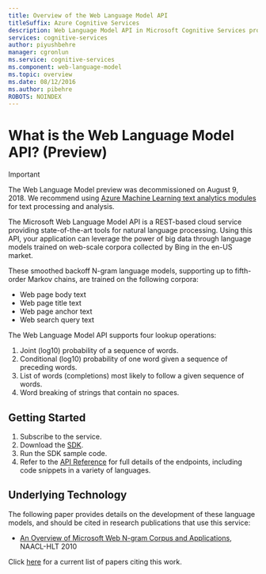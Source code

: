 ```yaml
---
title: Overview of the Web Language Model API
titleSuffix: Azure Cognitive Services
description: Web Language Model API in Microsoft Cognitive Services provides state-of-the-art tools for natural language processing.
services: cognitive-services
author: piyushbehre
manager: cgronlun
ms.service: cognitive-services
ms.component: web-language-model
ms.topic: overview
ms.date: 08/12/2016
ms.author: pibehre
ROBOTS: NOINDEX
---
```

# What is the Web Language Model API? (Preview)

> [!IMPORTANT]
> The Web Language Model preview was decommissioned on August 9, 2018. We recommend using [Azure Machine Learning text analytics modules](https://docs.microsoft.com/azure/machine-learning/studio-module-reference/text-analytics) for text processing and analysis.

The Microsoft Web Language Model API is a REST-based cloud service providing state-of-the-art tools for natural language processing. Using this API, your application can leverage the power of big data through language models trained on web-scale corpora collected by Bing in the en-US market.

These smoothed backoff N-gram language models, supporting up to fifth-order Markov chains, are trained on the following corpora:

- Web page body text
- Web page title text
- Web page anchor text
- Web search query text

The Web Language Model API supports four lookup operations:

1. Joint (log10) probability of a sequence of words.
2. Conditional (log10) probability of one word given a sequence of preceding words.
3. List of words (completions) most likely to follow a given sequence of words.
4. Word breaking of strings that contain no spaces.

## Getting Started

1. Subscribe to the service.
2. Download the [SDK](https://www.github.com/microsoft/cognitive-weblm-windows).
3. Run the SDK sample code.
4. Refer to the [API Reference](https://westus.dev.cognitive.microsoft.com/docs/services/55de9ca4e597ed1fd4e2f104) for full details of the endpoints, including code snippets in a variety of languages.

## Underlying Technology

The following paper provides details on the development of these language models, and should be cited in research publications that use this service:

- [An Overview of Microsoft Web N-gram Corpus and Applications](http://research.microsoft.com/apps/pubs/default.aspx?id=130762), NAACL-HLT 2010

Click [here](https://academic.microsoft.com/#/search?iq=And%28Ty%3D'0'%2CRId%3D2145833060%29&q=papers%20citing%20an%20overview%20of%20microsoft%20web%20n%20gram%20corpus%20and%20applications&filters=&from=0&sort=0) for a current list of papers citing this work.
